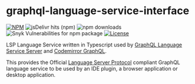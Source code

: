 # graphql-language-service-interface

[![NPM](https://img.shields.io/npm/v/graphql-language-service-interface.svg)](https://npmjs.com/graphql-language-service-interface)
![jsDelivr hits (npm)](https://img.shields.io/jsdelivr/npm/hm/graphql-language-service-interface)
![npm downloads](https://img.shields.io/npm/dm/graphql-language-service-interface?label=npm%20downloads)
![Snyk Vulnerabilities for npm package](https://img.shields.io/snyk/vulnerabilities/npm/codemirror-graphql)
[![License](https://img.shields.io/npm/l/graphql-language-service-interface.svg?style=flat-square)](LICENSE)

LSP Language Service written in Typescript used by [GraphQL Language Service Server](https://github.com/graphql/graphiql/tree/master/packages/graphql-language-service-server) and [Codemirror GraphQL](https://github.com/graphql/graphiql/tree/master/packages/codemirror-graphql).

This provides the Official [Language Server Protocol](https://langserver.org) compliant GraphQL language service to be used by an IDE plugin, a browser application or desktop application.
